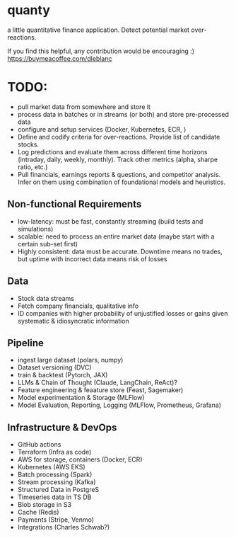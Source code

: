 # quanty
a little quantitative finance application.  Detect potential market over-reactions.

If you find this helpful, any contribution would be encouraging :) https://buymeacoffee.com/dleblanc


# TODO:
- pull market data from somewhere and store it
- process data in batches or in streams (or both) and store pre-processed data
- configure and setup services (Docker, Kubernetes, ECR, )
- Define and codify criteria for over-reactions.  Provide list of candidate stocks.
- Log predictions and evaluate them across different time horizons (intraday, daily, weekly, monthly).  Track other metrics (alpha, sharpe ratio, etc.)
- Pull financials, earnings reports & questions, and competitor analysis.  Infer on them using combination of foundational models and heuristics.

## Non-functional Requirements
- low-latency: must be fast, constantly streaming (build tests and simulations)
- scalable: need to process an entire market data (maybe start with a certain sub-set first)
- Highly consistent: data must be accurate.  Downtime means no trades, but uptime with incorrect data means risk of losses

## Data
- Stock data streams
- Fetch company financials, qualitative info
- ID companies with higher probability of unjustified losses or gains given systematic & idiosyncratic information

## Pipeline
- ingest large dataset (polars, numpy)
- Dataset versioning (DVC)
- train & backtest (Pytorch, JAX)
- LLMs & Chain of Thought (Claude, LangChain, ReAct)?
- Feature engineering & feaature store (Feast, Sagemaker)
- Model experimentation & Storage (MLFlow)
- Model Evaluation, Reporting, Logging (MLFlow, Prometheus, Grafana)

## Infrastructure & DevOps
- GitHub actions
- Terraform (Infra as code)
- AWS for storage, containers (Docker, ECR)
- Kubernetes (AWS EKS)
- Batch processing (Spark)
- Stream processing (Kafka)
- Structured Data in PostgreS
- Timeseries data in TS DB
- Blob storage in S3
- Cache (Redis)
- Payments (Stripe, Venmo)
- Integrations (Charles Schwab?)

